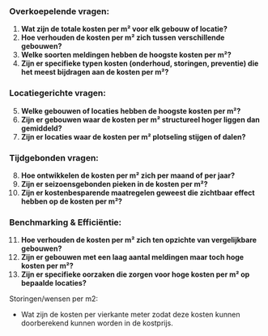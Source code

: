 
### **Overkoepelende vragen:**

1. **Wat zijn de totale kosten per m² voor elk gebouw of locatie?**
2. **Hoe verhouden de kosten per m² zich tussen verschillende gebouwen?**
3. **Welke soorten meldingen hebben de hoogste kosten per m²?**
4. **Zijn er specifieke typen kosten (onderhoud, storingen, preventie) die het meest bijdragen aan de kosten per m²?**

### **Locatiegerichte vragen:**

5. **Welke gebouwen of locaties hebben de hoogste kosten per m²?**
6. **Zijn er gebouwen waar de kosten per m² structureel hoger liggen dan gemiddeld?**
7. **Zijn er locaties waar de kosten per m² plotseling stijgen of dalen?**

### **Tijdgebonden vragen:**

8. **Hoe ontwikkelen de kosten per m² zich per maand of per jaar?**
9. **Zijn er seizoensgebonden pieken in de kosten per m²?**
10. **Zijn er kostenbesparende maatregelen geweest die zichtbaar effect hebben op de kosten per m²?**

### **Benchmarking & Efficiëntie:**

11. **Hoe verhouden de kosten per m² zich ten opzichte van vergelijkbare gebouwen?**
12. **Zijn er gebouwen met een laag aantal meldingen maar toch hoge kosten per m²?**
13. **Zijn er specifieke oorzaken die zorgen voor hoge kosten per m² op bepaalde locaties?**

Storingen/wensen per m2:
- Wat zijn de kosten per vierkante meter zodat deze kosten kunnen doorberekend kunnen worden in de kostprijs.